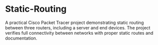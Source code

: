 # Static-Routing
A practical Cisco Packet Tracer project demonstrating static routing between three routers, including a server and end devices. The project verifies full connectivity between networks with proper static routes and documentation.
